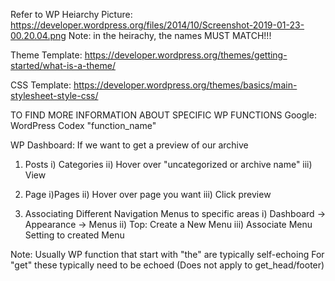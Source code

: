 Refer to WP Heiarchy Picture: https://developer.wordpress.org/files/2014/10/Screenshot-2019-01-23-00.20.04.png
Note: in the heirachy, the names MUST MATCH!!!

Theme Template: https://developer.wordpress.org/themes/getting-started/what-is-a-theme/

CSS Template: https://developer.wordpress.org/themes/basics/main-stylesheet-style-css/


TO FIND MORE INFORMATION ABOUT SPECIFIC WP FUNCTIONS
Google: WordPress Codex "function_name"

WP Dashboard:
If we want to get a preview of our archive
 1) Posts
    i) Categories
    ii) Hover over "uncategorized or archive name"
    iii) View

 2) Page
    i)Pages
    ii) Hover over page you want
    iii) Click preview

 3) Associating Different Navigation Menus to specific areas
    i) Dashboard -> Appearance -> Menus
    ii) Top: Create a New Menu
    iii) Associate Menu Setting to created Menu

Note: Usually WP function that start with "the" are typically self-echoing
      For "get" these typically need to be echoed (Does not apply to get_head/footer)
